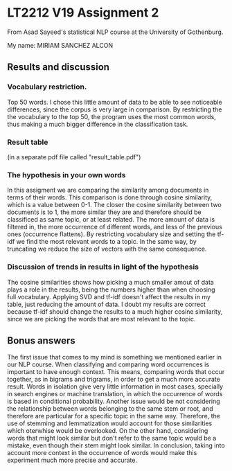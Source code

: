# LT2212 V19 Assignment 2

From Asad Sayeed's statistical NLP course at the University of Gothenburg.

My name: MIRIAM SANCHEZ ALCON


## Results and discussion


### Vocabulary restriction.
Top 50 words.
I chose this little amount of data to be able to see noticeable differences, since the corpus is very large in comparison. By restricting the the vocabulary to the top 50, the program uses the most common words, thus making a much bigger difference in the classification task.

### Result table

(in a separate pdf file called "result_table.pdf")


### The hypothesis in your own words
In this assigment we are comparing the similarity among documents in terms of their words. This comparison is done through cosine similarity, which is a value between 0-1. The closer the cosine similarity between two documents is to 1, the more similar they are and therefore should be classificed as same topic, or at least related. The more amount of data is filtered in, the more occurrence of different words, and less of the previous ones (occurrence flattens). By restricting vocabulary size and setting the tf-idf we find the most relevant words to a topic. In the same way, by truncating we reduce the size of vectors with the same consequence.


### Discussion of trends in results in light of the hypothesis
The cosine similarities shows how picking a much smaller amout of data plays a role in the results, being the numbers higher than when choosing full vocabulary.
Applying SVD and tf-idf doesn't affect the results in my table, just reducing the amount of data. I doubt my results are correct because tf-idf should change the results to a much higher cosine similarity, since we are picking the words that are most relevant to the topic.

## Bonus answers

The first issue that comes to my mind is something we mentioned earlier in our NLP course. When classifying and comparing word occurrences is important to have enough context. This means, comparing words that occur together, as in bigrams and trigrams, in order to get a much more accurate result. Words in isolation give very little information in most cases, specially in search engines or machine translation, in which the occurrence of words is based in conditional probability.
Another issue would be not considering the relationship between words belonging to the same stem or root, and therefore are particular for a specific topic in the same way. Therefore, the use of stemming and lemmatization would account for those similarities which oterwhise would be overlooked. On the other hand, considering words that might look similar but don't refer to the same topic would be a mistake, even though their stem might look similar.
In conclusion, taking into account more context in the occurrence of words would make this experiment much more precise and accurate.
